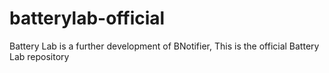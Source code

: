 # batterylab-official
Battery Lab is a further development of BNotifier, This is the official Battery Lab repository 
